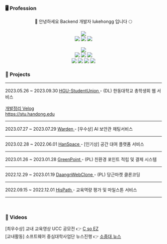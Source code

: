 ### 🖥 Profession

<div align="center">
🐶 안녕하세요 Backend 개발자 lukehongg 입니다 🌕
</div>
<br>
<!-- ### 🕹 Stack -->

<div align="center">
<img src="https://img.shields.io/badge/Skillful-black?style=for-the-badge&logoColor=white" />
</div>

<div align="center">
	<img src="https://img.shields.io/badge/SpringBoot-6DB33F?style=plastic&logo=SpringBoot&logoColor=white" />
	<img src="https://img.shields.io/badge/JPA-6DB33F?style=plastic&logo=spring&logoColor=black" />
	<img src="https://img.shields.io/badge/MySQL-4479A1?style=plastic&logo=MYSQL&logoColor=white" />
</div>

</br>
<div align="center">
<img src="https://img.shields.io/badge/Knowledgable-black?style=for-the-badge&logoColor=white" />
</div>
<div align="center">
    <img src="https://img.shields.io/badge/REACT-61DAFB?style=plastic&logo=REACT&logoColor=white" />
	    <img src="https://img.shields.io/badge/Axios-5A29E4?style=plastic&logo=axios&logoColor=white" />
	<img src="https://img.shields.io/badge/JavaScript-F7DF1E?style=plastic&logo=javascript&logoColor=white" />
</div>
<div align="center">
	    <img src="https://img.shields.io/badge/WebSocket-E34F26?style=plastic&&logoColor=white" />
		<img src="https://img.shields.io/badge/Stomp-lightgrey?style=plastic&&logoColor=white" />
	<img src="https://img.shields.io/badge/AWS-232F3E?style=plastic&logo=amazonaws&logoColor=white" />
	<img src="https://img.shields.io/badge/Git-F05032?style=plastic&logo=git&logoColor=white" />
    

	
</div>

### 📝 Projects
<hr>
<div align="left">
    <div>
	2023.05.26 ~ 2023.09.30
        <a href="https://github.com/Club-PARD/HGU-Student-Union-server"> HGU-StudentUnion </a>
    - (DL) 한동대학교 총학생회 웹 서비스 
   </div>
     <br />
	<div>
      <a href="https://stu.handong.edu](https://velog.io/@lukehongg/%EC%B4%9D%ED%95%99%EC%83%9D%ED%9A%8C-%EC%9B%B9%EC%82%AC%EC%9D%B4%ED%8A%B8-%EA%B0%9C%EB%B0%9C-1" target="_blank">개발정리 Velog</a>
     </div>
     <div>
      <a href="https://stu.handong.edu"  target="_blank">https://stu.handong.edu</a>
     </div>
        <hr>
    <div>
    2023.07.27 ~ 2023.07.29 
        <a href="https://github.com/DREAMLANDTHON/BingBong_Server"> Warden </a>
    - [우수상] AI 보안관 채팅서비스
    </div>
        <hr>
    <div>
    2023.02.28 ~ 2022.06.01 
        <a href="https://github.com/Hanspace23/hanspace_server"> HanSpace </a>
    - [인기상] 공간 대여 플랫폼 서비스
    </div>
        <hr>
    <div>
    2023.01.26 ~ 2023.01.28 
        <a href="https://github.com/NORITHON/GreenPoint-server"> GreenPoint </a>
    - (PL) 친환경 포인트 적립 및 결제 시스템
    </div>
        <hr>
    <div>
    2022.12.29 ~ 2023.01.19 
        <a href="https://github.com/HisDaangn/daangun_server"> DaangnWebClone </a>
    - (PL) 당근마켓 클론코딩
    </div>
        <hr>
    <div>
    2022.09.15 ~ 2022.12.01 
        <a href="https://github.com/HisPath/HisPath-Server"> HisPath </a>
    - 교육역량 평가 및 마일스톤 서비스
    </div>
        <hr>

</div>
<br>

### 🎥 Videos

<div align="left">
    <div>
        [최우수상] 교내 교육영상 UCC 공모전 👉
        <a href="https://www.youtube.com/watch?v=zNrIS1d80Qw">C so EZ</a>
    </div>
    <div>
        [교내활동] 소프트웨어 중심대학사업단 뉴스진행 👉
        <a href="https://www.youtube.com/watch?v=bazvgcJfzCY">소중대 뉴스</a>    
    </div>
<div>

<!--
**lukehongg/lukehongg** is a ✨ _special_ ✨ repository because its `README.md` (this file) appears on your GitHub profile.

Here are some ideas to get you started:

- 🔭 I’m currently working on ...
- 🌱 I’m currently learning ...
- 👯 I’m looking to collaborate on ...
- 🤔 I’m looking for help with ...
- 💬 Ask me about ...
- 📫 How to reach me: ...
- 😄 Pronouns: ...
- ⚡ Fun fact: ...
-->
